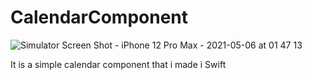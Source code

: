 
# CalendarComponent

![Simulator Screen Shot - iPhone 12 Pro Max - 2021-05-06 at 01 47 13](https://user-images.githubusercontent.com/79055304/117219092-33b15680-ae0d-11eb-91b1-a4047ffd9d20.png)

It is a simple calendar component that i made i Swift

